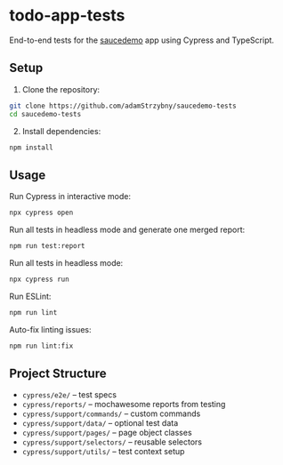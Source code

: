 # todo-app-tests

End-to-end tests for the [saucedemo](https://www.saucedemo.com/) app using Cypress and TypeScript.

## Setup

1. Clone the repository:

```bash
git clone https://github.com/adamStrzybny/saucedemo-tests
cd saucedemo-tests
```

2. Install dependencies:

```bash
npm install
```

## Usage

Run Cypress in interactive mode:

```bash
npx cypress open
```
Run all tests in headless mode and generate one merged report:

```bash
npm run test:report
```

Run all tests in headless mode:

```bash
npx cypress run
```

Run ESLint:

```bash
npm run lint
```

Auto-fix linting issues:

```bash
npm run lint:fix
```

## Project Structure

- `cypress/e2e/` – test specs
- `cypress/reports/` – mochawesome reports from testing
- `cypress/support/commands/` – custom commands
- `cypress/support/data/` – optional test data
- `cypress/support/pages/` – page object classes
- `cypress/support/selectors/` – reusable selectors
- `cypress/support/utils/` – test context setup
